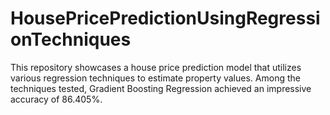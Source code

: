# HousePricePredictionUsingRegressionTechniques
This repository showcases a house price prediction model that utilizes various regression techniques to estimate property values. Among the techniques tested, Gradient Boosting Regression achieved an impressive accuracy of 86.405%.
